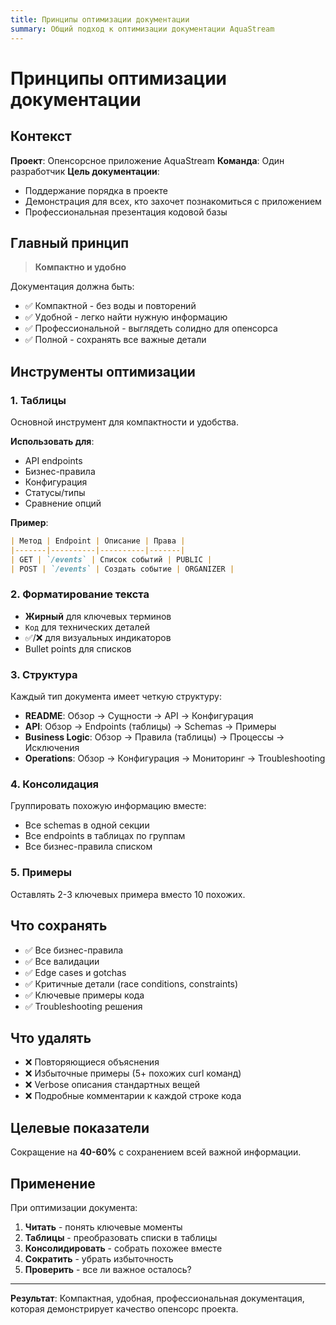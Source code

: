 ```yaml
---
title: Принципы оптимизации документации
summary: Общий подход к оптимизации документации AquaStream
---
```


# Принципы оптимизации документации

## Контекст

**Проект**: Опенсорсное приложение AquaStream
**Команда**: Один разработчик
**Цель документации**:
- Поддержание порядка в проекте
- Демонстрация для всех, кто захочет познакомиться с приложением
- Профессиональная презентация кодовой базы

## Главный принцип

> **Компактно и удобно**

Документация должна быть:
- ✅ Компактной - без воды и повторений
- ✅ Удобной - легко найти нужную информацию
- ✅ Профессиональной - выглядеть солидно для опенсорса
- ✅ Полной - сохранять все важные детали

## Инструменты оптимизации

### 1. Таблицы

Основной инструмент для компактности и удобства.

**Использовать для**:
- API endpoints
- Бизнес-правила
- Конфигурация
- Статусы/типы
- Сравнение опций

**Пример**:
```markdown
| Метод | Endpoint | Описание | Права |
|-------|----------|----------|-------|
| GET | `/events` | Список событий | PUBLIC |
| POST | `/events` | Создать событие | ORGANIZER |
```

### 2. Форматирование текста

- **Жирный** для ключевых терминов
- `Код` для технических деталей
- ✅/❌ для визуальных индикаторов
- Bullet points для списков

### 3. Структура

Каждый тип документа имеет четкую структуру:
- **README**: Обзор → Сущности → API → Конфигурация
- **API**: Обзор → Endpoints (таблицы) → Schemas → Примеры
- **Business Logic**: Обзор → Правила (таблицы) → Процессы → Исключения
- **Operations**: Обзор → Конфигурация → Мониторинг → Troubleshooting

### 4. Консолидация

Группировать похожую информацию вместе:
- Все schemas в одной секции
- Все endpoints в таблицах по группам
- Все бизнес-правила списком

### 5. Примеры

Оставлять 2-3 ключевых примера вместо 10 похожих.

## Что сохранять

- ✅ Все бизнес-правила
- ✅ Все валидации
- ✅ Edge cases и gotchas
- ✅ Критичные детали (race conditions, constraints)
- ✅ Ключевые примеры кода
- ✅ Troubleshooting решения

## Что удалять

- ❌ Повторяющиеся объяснения
- ❌ Избыточные примеры (5+ похожих curl команд)
- ❌ Verbose описания стандартных вещей
- ❌ Подробные комментарии к каждой строке кода

## Целевые показатели

Сокращение на **40-60%** с сохранением всей важной информации.

## Применение

При оптимизации документа:

1. **Читать** - понять ключевые моменты
2. **Таблицы** - преобразовать списки в таблицы
3. **Консолидировать** - собрать похожее вместе
4. **Сократить** - убрать избыточность
5. **Проверить** - все ли важное осталось?

---

**Результат**: Компактная, удобная, профессиональная документация, которая демонстрирует качество опенсорс проекта.
